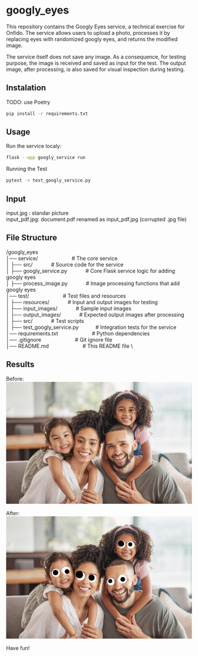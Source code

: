 # googly_eyes
This repository contains the Googly Eyes service, a technical exercise for Onfido. The service allows users to upload a photo, processes it by replacing eyes with randomized googly eyes, and returns the modified image.

The service itself does not save any image. As a consequence, for testing purpose, the image is received and saved as input for the test. The output image, after processing, is also saved for visual inspection during testing.

## Instalation
TODO: use Poetry
```bash
pip install -r requirements.txt
```

## Usage

Run the service localy:
```bash
flask --app googly_service run
```

Running the Test
```bash
pytest -v test_googly_service.py
```
## Input
input.jpg    : standar picture  \
input_pdf.jpg: document.pdf renamed as input_pdf.jpg (corrupted .jpg file)


## File Structure
/googly_eyes                                                            \
│── service/                     &emsp;&emsp;&emsp;&emsp;&emsp;&emsp;       # The core service                       \
│   ├── src/                     &emsp;&emsp;&emsp;                       # Source code for the service             \
│       ├── googly_service.py    &emsp;&emsp;&emsp;                       # Core Flask service logic for adding googly eyes \
│       ├── process_image.py     &emsp;&emsp;&emsp;                       # Image processing functions that add googly eyes \
│── test/                        &emsp;&emsp;&emsp;&emsp;&emsp;&emsp;       # Test files and resources               \
│   ├── resources/               &emsp;&emsp;&emsp;                       # Input and output images for testing    \
│       ├── input_images/        &emsp;&emsp;&emsp;                       # Sample input images                    \
│       ├── output_images/       &emsp;&emsp;&emsp;                       # Expected output images after processing\
│   ├── src/                     &emsp;&emsp;&emsp;                       # Test scripts                            \
│       ├── test_googly_service.py&emsp;&emsp;&emsp;                       # Integration tests for the service      \
│── requirements.txt             &emsp;&emsp;&emsp;&emsp;&emsp;&emsp;       # Python dependencies                    \
│── .gitignore                   &emsp;&emsp;&emsp;&emsp;&emsp;&emsp;       # Git ignore file                        \
│── README.md                    &emsp;&emsp;&emsp;&emsp;&emsp;&emsp;       # This README file                       \


## Results
Before: \
![Alt text](test/resources/input_images/input.jpg)


After:\
![Alt text](test/resources/output_images/output_jpg.png)


Have fun!

